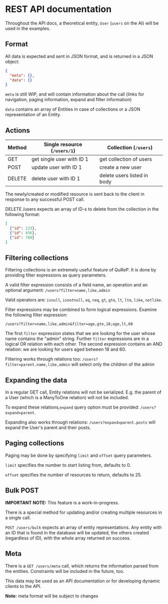 # REST API documentation

Throughout the API docs, a theoretical entity, `User` (`users` on the AI) will be used in the examples.


## Format

All data is expected and sent in JSON format, and is returned in a JSON object:

```json
{
  "meta": {},
  "data": {}
}
```

`meta` is still WIP, and will contain information about the call (links for navigation, paging information,
expand and filter information)

`data` contains an array of Entities in case of collections or a JSON representation of an Entity.

## Actions

Method | Single resource (`/users/1`) | Collection (`/users`)
-------|------------------------------|-----------------------
GET    | get single user with ID 1    | get collection of users
POST   | update user with ID 1        | create a new user
DELETE | delete user with ID 1        | delete users listed in body

The newly/created or modified resource is sent back to the client in response to any successful POST call.

DELETE /users expects an array of ID-s to delete from the collection in the following format:

```json
[
  {"id": 123},
  {"id": 456},
  {"id": 789}
]
```

## Filtering collections

Filtering collections is an extremely useful feature of QuReP.
It is done by providing filter expressions as query parameters.

A valid filter expression consists of a field name, an operation and an
optional argument: `/users?filter=name,like,admin`

Valid operators are: `isnull`, `isnotnull`, `eq`, `neq`, `gt`, `gte`, `lt`, `lte`, `like`, `notlike`.

Filter expressions may be combined to form logical expressions. Examine the following filter expression:

`/users?filter=name,like,admin&filter=age,gte,18;age,lt,60`

The first `filter` expression states that we are looking for the user whose name contains the "admin" string.
Further `filter` expressions are in a logical OR relation with each other. The second expression contains an AND
relation: we are looking for users aged between 18 and 60.

Filtering works through relations too: `/users?filter=parent.name,like,admin` will select only the children of the admin

## Expanding the data

In a regular GET call, Entity relations will not be serialized. E.g. the parent of a User (which is a ManyToOne
relation) will not be included. 

To expand these relations,`expand` query option must be provided: `/users?expand=parent`.

Expanding also works through relations: `/users?expand=parent.posts` will expand the User's parent and their posts.

## Paging collections

Paging may be done by specifying `limit` and `offset` query parameters.

`limit` specifies the number to start listing from, defaults to 0.

`offset` specifies the number of resources to return, defaults to 25.

## Bulk POST

**IMPORTANT NOTE:** This feature is a work-in-progress.

There is a special method for updating and/or creating multiple resources in a single call. 

`POST /users/bulk` expects an array of entity representations. Any entity with an ID that is found in the database
will be updated, the others created (regardless of ID), with the whole array returned on success.

## Meta 

There is a `GET /users/meta` call, which returns the information parsed from the entities.
Constraints will be included in the future, too.

This data may be used as an API documentation or for developing dynamic clients to the API. 

**Note:** meta format will be subject to changes